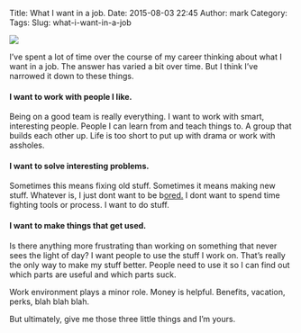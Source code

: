 Title: What I want in a job.
Date: 2015-08-03 22:45
Author: mark
Category: 
Tags: 
Slug: what-i-want-in-a-job

<img src="https://d262ilb51hltx0.cloudfront.net/max/2000/1*cIAW2i3rV_uo9UDcx6OtGg.jpeg"  />

I’ve spent a lot of time over the course of my career thinking about what I want in a job. The answer has varied a bit over time. But I think I’ve narrowed it down to these things.

#### I want to work with people I like.

Being on a good team is really everything. I want to work with smart, interesting people. People I can learn from and teach things to. A group that builds each other up. Life is too short to put up with drama or work with assholes.

#### I want to solve interesting problems.

Sometimes this means fixing old stuff. Sometimes it means making new stuff. Whatever is, I just dont want to be b[ored.](http://randsinrepose.com/archives/bored-people-quit/) I dont want to spend time fighting tools or process. I want to do stuff.

#### I want to make things that get used.

Is there anything more frustrating than working on something that never sees the light of day? I want people to use the stuff I work on. That’s really the only way to make my stuff better. People need to use it so I can find out which parts are useful and which parts suck.

Work environment plays a minor role. Money is helpful. Benefits, vacation, perks, blah blah blah.

But ultimately, give me those three little things and I’m yours.

